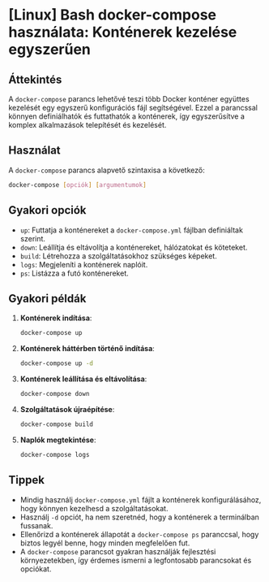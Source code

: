 # [Linux] Bash docker-compose használata: Konténerek kezelése egyszerűen

## Áttekintés
A `docker-compose` parancs lehetővé teszi több Docker konténer együttes kezelését egy egyszerű konfigurációs fájl segítségével. Ezzel a parancssal könnyen definiálhatók és futtathatók a konténerek, így egyszerűsítve a komplex alkalmazások telepítését és kezelését.

## Használat
A `docker-compose` parancs alapvető szintaxisa a következő:

```bash
docker-compose [opciók] [argumentumok]
```

## Gyakori opciók
- `up`: Futtatja a konténereket a `docker-compose.yml` fájlban definiáltak szerint.
- `down`: Leállítja és eltávolítja a konténereket, hálózatokat és köteteket.
- `build`: Létrehozza a szolgáltatásokhoz szükséges képeket.
- `logs`: Megjeleníti a konténerek naplóit.
- `ps`: Listázza a futó konténereket.

## Gyakori példák
1. **Konténerek indítása**:
   ```bash
   docker-compose up
   ```

2. **Konténerek háttérben történő indítása**:
   ```bash
   docker-compose up -d
   ```

3. **Konténerek leállítása és eltávolítása**:
   ```bash
   docker-compose down
   ```

4. **Szolgáltatások újraépítése**:
   ```bash
   docker-compose build
   ```

5. **Naplók megtekintése**:
   ```bash
   docker-compose logs
   ```

## Tippek
- Mindig használj `docker-compose.yml` fájlt a konténerek konfigurálásához, hogy könnyen kezelhesd a szolgáltatásokat.
- Használj `-d` opciót, ha nem szeretnéd, hogy a konténerek a terminálban fussanak.
- Ellenőrizd a konténerek állapotát a `docker-compose ps` paranccsal, hogy biztos legyél benne, hogy minden megfelelően fut.
- A `docker-compose` parancsot gyakran használják fejlesztési környezetekben, így érdemes ismerni a legfontosabb parancsokat és opciókat.